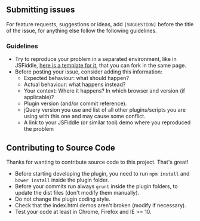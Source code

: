 ## Submitting issues
For feature requests, suggestions or ideas, add `[SUGGESTION]` before the title of the issue, for anything else follow the following guidelines.

### Guidelines
- Try to reproduce your problem in a separated environment, like in JSFiddle, [here is a template for it](http://jsfiddle.net/itsjavi/6aLndfgq/), that you can fork in the same page.
- Before posting your issue, consider adding this information:
  * Expected behaviour: what should happen?
  * Actual behaviour: what happens instead?
  * Your context: Where it happens? In which browser and version (if applicable)?
  * Plugin version (and/or commit reference).
  * jQuery version you use and list of all other plugins/scripts you are using with this one and may cause some conflict.
  * A link to your JSFiddle (or similar tool) demo where you reproduced the problem
  
## Contributing to Source Code

Thanks for wanting to contribute source code to this project. That's great!

- Before starting developing the plugin, you need to run `npm install` and `bower install` inside the plugin folder.
- Before your commits run always `grunt` inside the plugin folders, to update the dist files (don't modify them manually).
- Do not change the plugin coding style.
- Check that the index.html demos aren't broken (modify if necessary).
- Test your code at least in Chrome, Firefox and IE >= 10.

